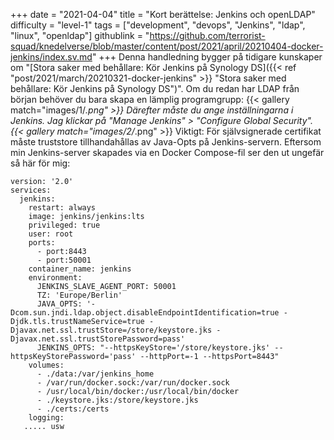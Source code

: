 +++
date = "2021-04-04"
title = "Kort berättelse: Jenkins och openLDAP"
difficulty = "level-1"
tags = ["development", "devops", "Jenkins", "ldap", "linux", "openldap"]
githublink = "https://github.com/terrorist-squad/knedelverse/blob/master/content/post/2021/april/20210404-docker-jenkins/index.sv.md"
+++
Denna handledning bygger på tidigare kunskaper om "[Stora saker med behållare: Kör Jenkins på Synology DS]({{< ref "post/2021/march/20210321-docker-jenkins" >}} "Stora saker med behållare: Kör Jenkins på Synology DS")". Om du redan har LDAP från början behöver du bara skapa en lämplig programgrupp:
{{< gallery match="images/1/*.png" >}}
Därefter måste du ange inställningarna i Jenkins. Jag klickar på "Manage Jenkins" > "Configure Global Security".
{{< gallery match="images/2/*.png" >}}
Viktigt: För självsignerade certifikat måste truststore tillhandahållas av Java-Opts på Jenkins-servern. Eftersom min Jenkins-server skapades via en Docker Compose-fil ser den ut ungefär så här för mig:
```
version: '2.0'
services:
  jenkins:
    restart: always
    image: jenkins/jenkins:lts
    privileged: true
    user: root
    ports:
      - port:8443
      - port:50001
    container_name: jenkins
    environment:
      JENKINS_SLAVE_AGENT_PORT: 50001
      TZ: 'Europe/Berlin'
      JAVA_OPTS: '-Dcom.sun.jndi.ldap.object.disableEndpointIdentification=true -Djdk.tls.trustNameService=true -Djavax.net.ssl.trustStore=/store/keystore.jks -Djavax.net.ssl.trustStorePassword=pass'
      JENKINS_OPTS: "--httpsKeyStore='/store/keystore.jks' --httpsKeyStorePassword='pass' --httpPort=-1 --httpsPort=8443"
    volumes:
      - ./data:/var/jenkins_home
      - /var/run/docker.sock:/var/run/docker.sock
      - /usr/local/bin/docker:/usr/local/bin/docker
      - ./keystore.jks:/store/keystore.jks
      - ./certs:/certs
    logging:
   ..... usw

   ```
